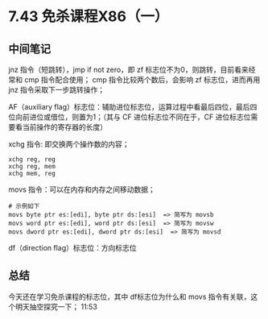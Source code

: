 # 7.43 免杀课程X86（一）

## 中间笔记
jnz 指令（短跳转），jmp if not zero，即 zf 标志位不为0，则跳转，目前看来经常和 cmp 指令配合使用；
cmp 指令比较两个数后，会影响 zf 标志位，进而再用 jnz 指令采取下一步跳转操作；

AF（auxiliary flag）标志位：辅助进位标志位，运算过程中看最后四位，最后四位向前进位或借位，则置为1；（其与 CF 进位标志位不同在于，CF 进位标志位需要看当前操作的寄存器的长度）

xchg 指令: 即交换两个操作数的内容；
```shell
xchg reg, reg
xchg reg, mem
xchg mem, reg
```

movs 指令：可以在内存和内存之间移动数据；
```shell
# 示例如下
movs byte ptr es:[edi], byte ptr ds:[esi]  => 简写为 movsb
movs word ptr es:[edi], word ptr ds:[esi]  => 简写为 movsw
movs dword ptr es:[edi], dword ptr ds:[esi]  => 简写为 movsd
```

df（direction flag）标志位：方向标志位



## 总结
今天还在学习免杀课程的标志位，其中 df标志位为什么和 movs 指令有关联，这个明天抽空探究一下；
11:53